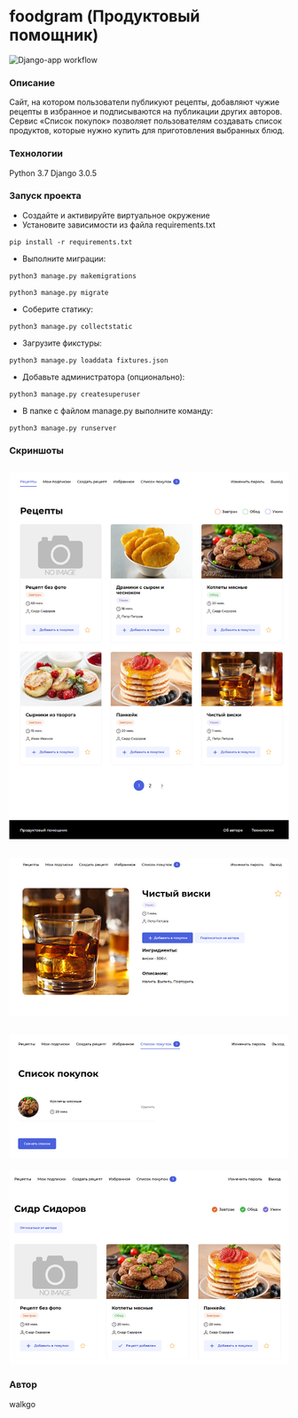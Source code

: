# foodgram (Продуктовый помощник)

![Django-app workflow](https://github.com/walkgo/foodgram-project/actions/workflows/foodgram_workflow.yaml/badge.svg)

### Описание

Сайт, на котором пользователи публикуют рецепты, добавляют чужие рецепты в избранное и подписываются на публикации других авторов. Сервис «Список покупок» позволяет пользователям создавать список продуктов, которые нужно купить для приготовления выбранных блюд.

### Технологии

Python 3.7 Django 3.0.5

### Запуск проекта

-   Создайте и активируйте виртуальное окружение
-   Установите зависимости из файла requirements.txt

```
pip install -r requirements.txt
```

-   Выполните миграции:

```
python3 manage.py makemigrations
```
```
python3 manage.py migrate
```

-   Соберите статику:

```
python3 manage.py collectstatic
```

-   Загрузите фикстуры:

```
python3 manage.py loaddata fixtures.json
```

-   Добавьте администратора (опционально):

```
python3 manage.py createsuperuser
```

-   В папке с файлом manage.py выполните команду:

```
python3 manage.py runserver
```

### Скриншоты

![alt text](screenshots/01.png "Главная страница")
---
![alt text](screenshots/02.png "Страница рецепта")
---
![alt text](screenshots/03.png "Список покупок")
---
![alt text](screenshots/04.png "Страница автора")

### Автор

walkgo
